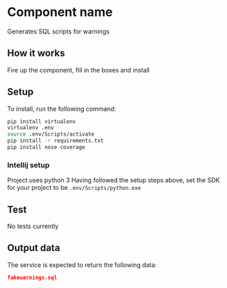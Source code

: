 # Component name
Generates SQL scripts for warnings

## How it works
Fire up the component, fill in the boxes and install 

## Setup
To install, run the following command:
```bash
pip install virtualenv
virtualenv .env
source .env/Scripts/activate
pip install -r requirements.txt
pip install nose coverage
```

### Intellij setup
Project uses python 3
Having followed the setup steps above, set the SDK for your project to be ```.env/Scripts/python.exe```

## Test
No tests currently

## Output data
The service is expected to return the following data:
```JSON
fakewarnings.sql
```